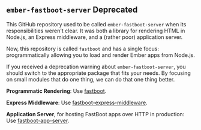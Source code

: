 ## `ember-fastboot-server` Deprecated

This GitHub repository used to be called `ember-fastboot-server` when
its responsibilities weren't clear. It was both a library for rendering
HTML in Node.js, an Express middleware, and a (rather poor) application
server.

Now, this repository is called `fastboot` and has a single focus:
programmatically allowing you to load and render Ember apps from
Node.js.

If you received a deprecation warning about `ember-fastboot-server`, you
should switch to the appropriate package that fits your needs. By
focusing on small modules that do one thing, we can do that one thing
better.

**Programmatic Rendering**: Use
[fastboot](https://github.com/ember-fastboot/fastboot).

**Express Middleware**: Use
[fastboot-express-middleware](https://github.com/ember-fastboot/fastboot-express-middleware).

**Application Server**, for hosting FastBoot apps over HTTP in
production: Use
[fastboot-app-server](https://github.com/ember-fastboot/fastboot-app-server).
